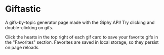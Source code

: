# Giftastic
A gifs-by-topic generator page made with the Giphy API! Try clicking and double-clicking on gifs.

Click the hearts in the top right of each gif card to save your favorite gifs in the "Favorites" section. Favorites are saved in local storage, so they persist on page reloads.
